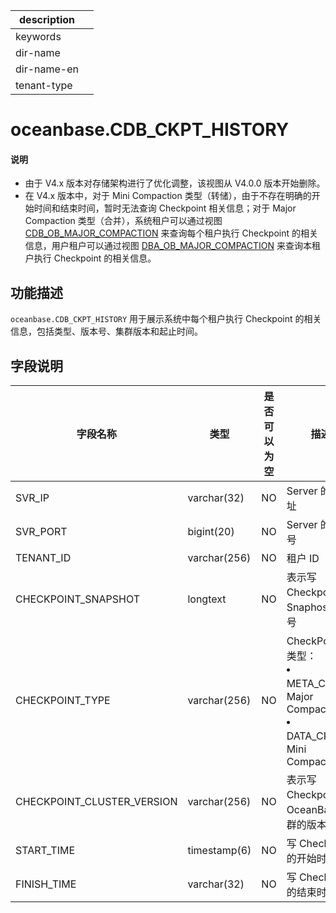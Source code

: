 |description||
|---|---|
|keywords||
|dir-name||
|dir-name-en||
|tenant-type||

# oceanbase.CDB_CKPT_HISTORY

<main id="notice" type='explain'>
<h4>说明</h4>
<ul><li>由于 V4.x 版本对存储架构进行了优化调整，该视图从 V4.0.0 版本开始删除。</li>
<li>在 V4.x 版本中，对于 Mini Compaction 类型（转储），由于不存在明确的开始时间和结束时间，暂时无法查询 Checkpoint 相关信息；对于 Major Compaction 类型（合并），系统租户可以通过视图 <a href="9400.oceanbase-cdb_ob_major_compaction-of-sys-tenant.md">CDB_OB_MAJOR_COMPACTION</a> 来查询每个租户执行 Checkpoint 的相关信息，用户租户可以通过视图 <a href="../../400.system-view-of-mysql-mode/200.dictionary-view-of-mysql-mode/4500.oceanbase-dba_ob_major_compaction-of-mysql-mode.md">DBA_OB_MAJOR_COMPACTION</a> 来查询本租户执行 Checkpoint 的相关信息。</li></ul>
</main>

## 功能描述

`oceanbase.CDB_CKPT_HISTORY` 用于展示系统中每个租户执行 Checkpoint 的相关信息，包括类型、版本号、集群版本和起止时间。

## 字段说明

|    **字段名称**            |    **类型**  | **是否可以为空** |                    **描述**                                                            |
|----------------------------|--------------|------------|----------------------------------------------------------------------------------------------|
| SVR_IP                     | varchar(32)  | NO         | Server 的 IP 地址                                                                            |
| SVR_PORT                   | bigint(20)   | NO         | Server 的端口号                                                                              |
| TENANT_ID                  | varchar(256) | NO         | 租户 ID                                                                                      |
| CHECKPOINT_SNAPSHOT        | longtext     | NO         | 表示写 Checkpoint 的 Snaphost 版本号                                                          |
| CHECKPOINT_TYPE            | varchar(256) | NO         | CheckPoint 的类型： </li><li> META_CKPT：Major Compaction   </li><li> DATA_CKPT：Mini Compaction  |
| CHECKPOINT_CLUSTER_VERSION | varchar(256) | NO         | 表示写 Checkpoint 的 OceanBase 集群的版本号                                                    |
| START_TIME                 | timestamp(6) | NO         | 写 Checkpoint 的开始时间                                                                      |
| FINISH_TIME                | varchar(32)  | NO         | 写 Checkpoint 的结束时间                                                                      |
